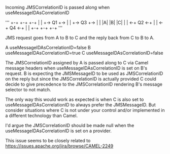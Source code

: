 Incoming JMSCorrelationID is passed along when useMessageIDAsCorrelationID

'''
+-+            +-+            +-+
| | +-> Q1 +-> | | +-> Q3 +-> | |
|A|            |B|            |C|
| | <-+ Q2 <-+ | | <-+ Q4 <-+ | |
+-+            +-+            +-+
'''

JMS request goes from A to B to C and the reply back from C to B to A.

A useMessageIDAsCorrelationID=false
B useMessageIDAsCorrelationID=true
C useMessageIDAsCorrelationID=false

The JMSCorrelationID assigned by A is passed along to C via Camel message headers when useMessageIDAsCorrelationID is set on B's request.
B is expecting the JMSMessageID to be used as JMSCorrelationID on the reply but since the JMSCorrelationID
is actually provided C could decide to give precedence to the JMSCorrelationID rendering B's message selector to not match.

The only way this would work as expected is when C is also set to useMessageIDAsCorrelationID
to always prefer the JMSMessageID. But consider situations where C is not under your control
and/or implemented in a different technology than Camel.

I'd argue the JMSCorrelationID should be made null when the useMessageIDAsCorrelationID is set on a provider.

This issue seems to be closely related to https://issues.apache.org/jira/browse/CAMEL-2249

